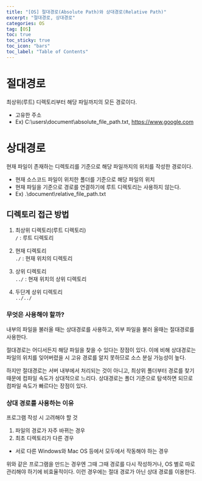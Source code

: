 ```yaml
---
title: "[OS] 절대경로(Absolute Path)와 상대경로(Relative Path)"
excerpt: "절대경로, 상대경로"
categories: OS
tag: [OS]
toc: true
toc_sticky: true
toc_icon: "bars"
toc_label: "Table of Contents"
---
```


# 절대경로
최상위(루트) 디렉토리부터 해당 파일까지의 모든 경로이다.
- 고유한 주소
- Ex) C:\users\document\absolute_file_path.txt, https://www.google.com

# 상대경로
현재 파일이 존재하는 디렉토리를 기준으로 해당 파일까지의 위치를 작성한 경로이다.
- 현재 소스코드 파일이 위치한 폴더를 기준으로 해당 파일의 위치
- 현재 파일을 기준으로 경로를 연결하기에 루트 디렉토리는 사용하지 않는다.
- Ex) .\document\relative_file_path.txt

## 디렉토리 접근 방법
1. 최상위 디렉토리(루트 디렉토리)  
`/` : 루트 디렉토리

2. 현재 디렉토리  
`./` : 현재 위치의 디렉토리

3. 상위 디렉토리  
`../` : 현재 위치의 상위 디렉토리

4. 두단계 상위 디렉토리  
`../../`

### 무엇은 사용해야 할까?
내부의 파일을 불러올 때는 상대경로를 사용하고, 외부 파일을 불러 올때는 절대경로를 사용한다.  

절대경로는 어디서든지 해당 파일을 찾을 수 있다는 장점이 있다.
이에 비해 상대경로는 파일의 위치를 잊어버렸을 시 고유 경로를 알지 못하므로 소스 분실 가능성이 높다.  

하지만 절대경로는 서버 내부에서 처리되는 것이 아니고, 최상위 폴더부터 경로를 찾기 때문에 컴파일 속도가 상대적으로 느리다.
상대경로는 폴더 기준으로 탐색하면 되므로 컴파일 속도가 빠르다는 장점이 있다.

### 상대 경로를 사용하는 이유
프로그램 작성 시 고려해야 할 것
1. 파일의 경로가 자주 바뀌는 경우
2. 최초 디렉토리가 다른 경우
- 서로 다른 Windows와 Mac OS 등에서 모두에서 작동해야 하는 경우

위와 같은 프로그램을 만드는 경우엔 그때 그때 경로를 다시 작성하거나, OS 별로 따로 관리해야 하기에 비효율적이다.
이런 경우에는 절대 경로가 아닌 상대 경로를 이용한다.